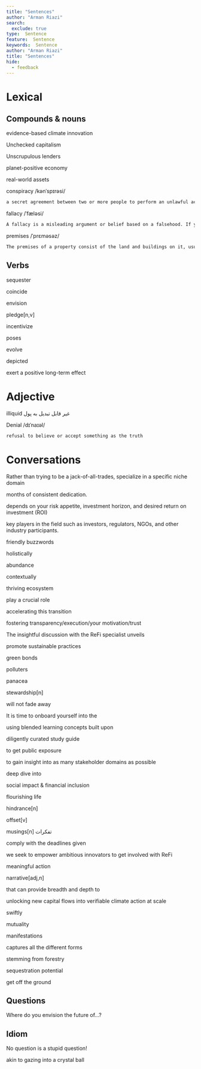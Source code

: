 ```yaml
---
title: "Sentences"
author: "Arman Riazi"
search:
  exclude: true
type:  Sentence
feature:  Sentence
keywords:  Sentence
author: "Arman Riazi"
title: "Sentences"
hide:
  - feedback
---
```


# Lexical 

## Compounds & nouns 

evidence-based climate innovation

Unchecked capitalism

Unscrupulous lenders

planet-positive economy

real-world assets

conspiracy /kənˈspɪrəsi/
```markdown
a secret agreement between two or more people to perform an unlawful act.
```

fallacy /ˈfæləsi/
```markdown
A fallacy is a misleading argument or belief based on a falsehood. If you oppose state testing in schools, you think it is a fallacy that educational quality can be measured by standardized tests.
```

premises /ˈprɛməsəz/
```markdown
The premises of a property consist of the land and buildings on it, usually of a business or organization.
```

## Verbs

sequester

coincide

envision

pledge[n,v]

incentivize

poses

evolve

depicted

exert a positive long-term effect

# Adjective

illiquid
غیر قابل تبدیل به پول

Denial /dɪˈnaɪəl/
```markdown
refusal to believe or accept something as the truth
```

# Conversations

Rather than trying to be a jack-of-all-trades, specialize in a specific niche domain

<number> months of consistent dedication.

depends on your risk appetite, investment horizon, and desired return on investment (ROI)

key players in the field such as investors, regulators, NGOs, and other industry participants.

friendly buzzwords 

holistically

abundance

contextually

thriving ecosystem

play a crucial role

accelerating this transition

fostering transparency/execution/your motivation/trust

The insightful discussion with the ReFi specialist unveils

promote sustainable practices

green bonds

polluters

panacea

stewardship[n]

will not fade away

It is time to onboard yourself into the

using blended learning concepts built upon

diligently curated study guide

to get public exposure

to gain insight into as many stakeholder domains as possible

deep dive into

social impact & financial inclusion

flourishing life

hindrance[n]

offset[v]

musings[n]
تفکرات

comply with the deadlines given

we seek to empower ambitious innovators to get involved with ReFi

meaningful action

narrative[adj,n]

that can provide breadth and depth to

unlocking new capital flows into verifiable climate action at scale

swiftly

mutuality

manifestations

captures all the different forms

stemming from forestry

sequestration potential

get off the ground

## Questions

Where do you envision the future of...?

## Idiom

No question is a stupid question! 

akin to gazing into a crystal ball